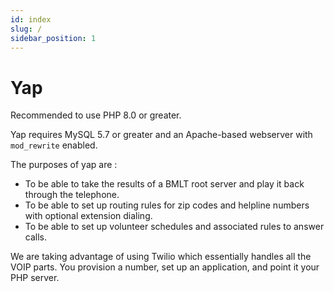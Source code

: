```yaml
---
id: index
slug: /
sidebar_position: 1
---
```


# Yap

Recommended to use PHP 8.0 or greater.

Yap requires MySQL 5.7 or greater and an Apache-based webserver with `mod_rewrite` enabled.


The purposes of yap are :
* To be able to take the results of a BMLT root server and play it back through the telephone.  
* To be able to set up routing rules for zip codes and helpline numbers with optional extension dialing.
* To be able to set up volunteer schedules and associated rules to answer calls.

We are taking advantage of using Twilio which essentially handles all the VOIP parts.  You provision a number, set up an application, and point it your PHP server.
